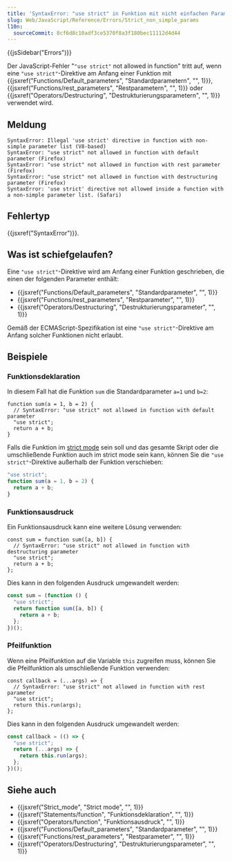 ```yaml
---
title: 'SyntaxError: "use strict" in Funktion mit nicht einfachen Parametern nicht erlaubt'
slug: Web/JavaScript/Reference/Errors/Strict_non_simple_params
l10n:
  sourceCommit: 8cf6d8c10adf3ce5370f8a3f180bec11112d4d44
---
```


{{jsSidebar("Errors")}}

Der JavaScript-Fehler "`"use strict"` not allowed in function" tritt auf, wenn eine `"use strict"`-Direktive am Anfang einer Funktion mit {{jsxref("Functions/Default_parameters", "Standardparametern", "", 1)}}, {{jsxref("Functions/rest_parameters", "Restparametern", "", 1)}} oder {{jsxref("Operators/Destructuring", "Destrukturierungsparametern", "", 1)}} verwendet wird.

## Meldung

```plain
SyntaxError: Illegal 'use strict' directive in function with non-simple parameter list (V8-based)
SyntaxError: "use strict" not allowed in function with default parameter (Firefox)
SyntaxError: "use strict" not allowed in function with rest parameter (Firefox)
SyntaxError: "use strict" not allowed in function with destructuring parameter (Firefox)
SyntaxError: 'use strict' directive not allowed inside a function with a non-simple parameter list. (Safari)
```

## Fehlertyp

{{jsxref("SyntaxError")}}.

## Was ist schiefgelaufen?

Eine `"use strict"`-Direktive wird am Anfang einer Funktion geschrieben, die einen der folgenden Parameter enthält:

- {{jsxref("Functions/Default_parameters", "Standardparameter", "", 1)}}
- {{jsxref("Functions/rest_parameters", "Restparameter", "", 1)}}
- {{jsxref("Operators/Destructuring", "Destrukturierungsparameter", "", 1)}}

Gemäß der ECMAScript-Spezifikation ist eine `"use strict"`-Direktive am Anfang solcher Funktionen nicht erlaubt.

## Beispiele

### Funktionsdeklaration

In diesem Fall hat die Funktion `sum` die Standardparameter `a=1` und `b=2`:

```js-nolint example-bad
function sum(a = 1, b = 2) {
  // SyntaxError: "use strict" not allowed in function with default parameter
  "use strict";
  return a + b;
}
```

Falls die Funktion im [strict mode](/de/docs/Web/JavaScript/Reference/Strict_mode) sein soll und das gesamte Skript oder die umschließende Funktion auch im strict mode sein kann, können Sie die `"use strict"`-Direktive außerhalb der Funktion verschieben:

```js example-good
"use strict";
function sum(a = 1, b = 2) {
  return a + b;
}
```

### Funktionsausdruck

Ein Funktionsausdruck kann eine weitere Lösung verwenden:

```js-nolint example-bad
const sum = function sum([a, b]) {
  // SyntaxError: "use strict" not allowed in function with destructuring parameter
  "use strict";
  return a + b;
};
```

Dies kann in den folgenden Ausdruck umgewandelt werden:

```js example-good
const sum = (function () {
  "use strict";
  return function sum([a, b]) {
    return a + b;
  };
})();
```

### Pfeilfunktion

Wenn eine Pfeilfunktion auf die Variable `this` zugreifen muss, können Sie die Pfeilfunktion als umschließende Funktion verwenden:

```js-nolint example-bad
const callback = (...args) => {
  // SyntaxError: "use strict" not allowed in function with rest parameter
  "use strict";
  return this.run(args);
};
```

Dies kann in den folgenden Ausdruck umgewandelt werden:

```js example-good
const callback = (() => {
  "use strict";
  return (...args) => {
    return this.run(args);
  };
})();
```

## Siehe auch

- {{jsxref("Strict_mode", "Strict mode", "", 1)}}
- {{jsxref("Statements/function", "Funktionsdeklaration", "", 1)}}
- {{jsxref("Operators/function", "Funktionsausdruck", "", 1)}}
- {{jsxref("Functions/Default_parameters", "Standardparameter", "", 1)}}
- {{jsxref("Functions/rest_parameters", "Restparameter", "", 1)}}
- {{jsxref("Operators/Destructuring", "Destrukturierungsparameter", "", 1)}}
